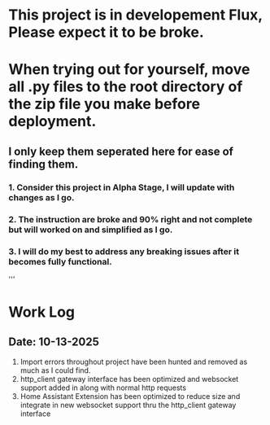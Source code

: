 # This project is in developement Flux, Please expect it to be broke.

# When trying out for yourself, move all .py files to the root directory of the zip file you make before deployment.
## I only keep them seperated here for ease of finding them.

### 1. Consider this project in Alpha Stage, I will update with changes as I go. 
### 2. The instruction are broke and 90% right and not complete but will worked on and simplified as I go.
### 3. I will do my best to address any breaking issues after it becomes fully functional.

'''

# Work Log
## Date: 10-13-2025 
1.  Import errors throughout project have been hunted and removed as much as I could find.
2.  http_client gateway interface has been optimized and websocket support added in along with normal http requests
3.  Home Assistant Extension has been optimized to reduce size and integrate in new websocket support thru the http_client gateway interface

